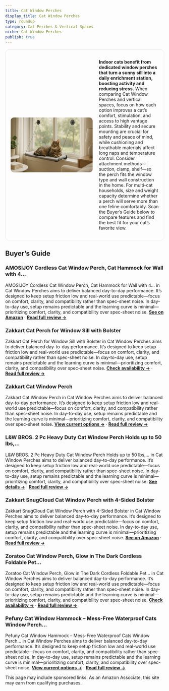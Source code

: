 ```yaml
---
title: Cat Window Perches
display_title: Cat Window Perches
type: roundup
category: Cat Perches & Vertical Spaces
niche: Cat Window Perches
publish: true
---
```


<section class="hero-split" style="width:100%;box-sizing:border-box;border:1px solid #e5e7eb;border-radius:12px;padding:16px;display:grid;grid-template-columns:minmax(260px,40%) 1fr;gap:20px;align-items:center;"><figure style="margin:0;"><img src="/hero/roundups/cat-perches-vertical-spaces/cat-window-perches.webp" alt="" style="width:100%;height:auto;display:block;border-radius:10px;"/></figure><div class="hero-copy" style="min-width:0;"><p><strong>Indoor cats benefit from dedicated window perches that turn a sunny sill into a daily enrichment station, boosting activity and reducing stress.</strong> When comparing Cat Window Perches and vertical spaces, focus on how each option improves a cat’s comfort, stimulation, and access to high vantage points. Stability and secure mounting are crucial for safety and peace of mind, while cushioning and breathable materials affect long naps and temperature control. Consider attachment methods&mdash;suction, clamp, shelf&mdash;so the perch fits the window type and wall construction in the home. For multi-cat households, size and weight capacity determine whether a perch will serve more than one feline comfortably. Scan the Buyer’s Guide below to compare features and find the best fit for your cat’s favorite view.</p></div></section>

<h2>Buyer’s Guide</h2>
<h3>AMOSIJOY Cordless Cat Window Perch, Cat Hammock for Wall with 4…</h3>
<p>AMOSIJOY Cordless Cat Window Perch, Cat Hammock for Wall with 4… in Cat Window Perches aims to deliver balanced day-to-day performance. It’s designed to keep setup friction low and real-world use predictable&mdash;focus on comfort, clarity, and compatibility rather than spec-sheet noise. In day-to-day use, setup remains predictable and the learning curve is minimal&mdash;prioritizing comfort, clarity, and compatibility over spec-sheet noise. <a href="https://amzn.to/4h1Zaig" target="_blank" rel="nofollow sponsored noopener noopener" target="_blank"><strong>See on Amazon</strong></a> · <a href="/reviews/amosijoy-cordless-cat-window-perch-cat-hammock-for-wall-with-4-strong-s-f280d091/"><strong>Read full review &rarr;</strong></a></p>
<h3>Zakkart Cat Perch for Window Sill with Bolster</h3>
<p>Zakkart Cat Perch for Window Sill with Bolster in Cat Window Perches aims to deliver balanced day-to-day performance. It’s designed to keep setup friction low and real-world use predictable&mdash;focus on comfort, clarity, and compatibility rather than spec-sheet noise. In day-to-day use, setup remains predictable and the learning curve is minimal&mdash;prioritizing comfort, clarity, and compatibility over spec-sheet noise. <a href="https://amzn.to/4o9hUie" target="_blank" rel="nofollow sponsored noopener noopener" target="_blank"><strong>Check availability &rarr;</strong></a> · <a href="/reviews/zakkart-cat-perch-for-window-sill-with-bolster-orthopedic-hammock-desig-6a8349c7/"><strong>Read full review &rarr;</strong></a></p>
<h3>Zakkart Cat Window Perch</h3>
<p>Zakkart Cat Window Perch in Cat Window Perches aims to deliver balanced day-to-day performance. It’s designed to keep setup friction low and real-world use predictable&mdash;focus on comfort, clarity, and compatibility rather than spec-sheet noise. In day-to-day use, setup remains predictable and the learning curve is minimal&mdash;prioritizing comfort, clarity, and compatibility over spec-sheet noise. <a href="https://amzn.to/42EAoiu" target="_blank" rel="nofollow sponsored noopener noopener" target="_blank"><strong>View current options &rarr;</strong></a> · <a href="/reviews/zakkart-cat-window-perch-100-metal-supported-from-below-comes-with-warm-8204b053/"><strong>Read full review &rarr;</strong></a></p>
<h3>L&W BROS. 2 Pc Heavy Duty Cat Window Perch Holds up to 50 lbs,…</h3>
<p>L&W BROS. 2 Pc Heavy Duty Cat Window Perch Holds up to 50 lbs,… in Cat Window Perches aims to deliver balanced day-to-day performance. It’s designed to keep setup friction low and real-world use predictable&mdash;focus on comfort, clarity, and compatibility rather than spec-sheet noise. In day-to-day use, setup remains predictable and the learning curve is minimal&mdash;prioritizing comfort, clarity, and compatibility over spec-sheet noise. <a href="https://amzn.to/4nNmJOE" target="_blank" rel="nofollow sponsored noopener noopener" target="_blank"><strong>See details &rarr;</strong></a> · <a href="/reviews/l-w-bros-2-pc-heavy-duty-cat-window-perch-holds-up-to-50-lbs-foldable-c-6e892d70/"><strong>Read full review &rarr;</strong></a></p>
<h3>Zakkart SnugCloud Cat Window Perch with 4-Sided Bolster</h3>
<p>Zakkart SnugCloud Cat Window Perch with 4-Sided Bolster in Cat Window Perches aims to deliver balanced day-to-day performance. It’s designed to keep setup friction low and real-world use predictable&mdash;focus on comfort, clarity, and compatibility rather than spec-sheet noise. In day-to-day use, setup remains predictable and the learning curve is minimal&mdash;prioritizing comfort, clarity, and compatibility over spec-sheet noise. <a href="https://amzn.to/471Osnj" target="_blank" rel="nofollow sponsored noopener noopener" target="_blank"><strong>See on Amazon</strong></a> · <a href="/reviews/zakkart-snugcloud-cat-window-perch-with-4-sided-bolster-orthopedic-cat-6baf65da/"><strong>Read full review &rarr;</strong></a></p>
<h3>Zoratoo Cat Window Perch, Glow in The Dark Cordless Foldable Pet…</h3>
<p>Zoratoo Cat Window Perch, Glow in The Dark Cordless Foldable Pet… in Cat Window Perches aims to deliver balanced day-to-day performance. It’s designed to keep setup friction low and real-world use predictable&mdash;focus on comfort, clarity, and compatibility rather than spec-sheet noise. In day-to-day use, setup remains predictable and the learning curve is minimal&mdash;prioritizing comfort, clarity, and compatibility over spec-sheet noise. <a href="https://amzn.to/4ofecUo" target="_blank" rel="nofollow sponsored noopener noopener" target="_blank"><strong>Check availability &rarr;</strong></a> · <a href="/reviews/zoratoo-cat-window-perch-glow-in-the-dark-cordless-foldable-pet-hammock-fdaf0e8b/"><strong>Read full review &rarr;</strong></a></p>
<h3>Pefuny Cat Window Hammock &ndash; Mess-Free Waterproof Cats Window Perch…</h3>
<p>Pefuny Cat Window Hammock &ndash; Mess-Free Waterproof Cats Window Perch… in Cat Window Perches aims to deliver balanced day-to-day performance. It’s designed to keep setup friction low and real-world use predictable&mdash;focus on comfort, clarity, and compatibility rather than spec-sheet noise. In day-to-day use, setup remains predictable and the learning curve is minimal&mdash;prioritizing comfort, clarity, and compatibility over spec-sheet noise. <a href="https://amzn.to/4nGD87n" target="_blank" rel="nofollow sponsored noopener noopener" target="_blank"><strong>View current options &rarr;</strong></a> · <a href="/reviews/pefuny-cat-window-hammock-mess-free-waterproof-cats-window-perch-for-la-cd34248a/"><strong>Read full review &rarr;</strong></a></p>
<aside class="disclosure">This page may include sponsored links. As an Amazon Associate, this site may earn from qualifying purchases.</aside>
